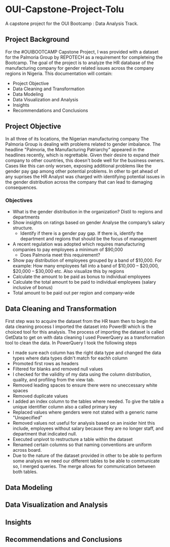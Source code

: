 # OUI-Capstone-Project-Tolu
A capstone project for the OUI Bootcamp : Data Analysis Track.

## Project Background
For the #OUIBOOTCAMP Capstone Project, I was provided with a dataset for the Palmoria Group by REPOTECH as a requirement for completeing the Bootcamp.
The goal of the project is to analyze the HR database of the manufacturing company for gender related issues across the company regions in Nigeria. This documentation will contain:

- Project Objective
- Data Cleaning and Transformation
- Data Modeling
- Data Visualization and Analysis
- Insights
- Recommendations and Conclusions
## Project Objective
In all three of its locations, the Nigerian manufacturing company The Palmoria Group is dealing with problems related to gender imbalance. The headline "Palmoria, the Manufacturing Patriarchy" appeared in the headlines recently, which is regrettable. Given their desire to expand their company to other countries, this doesn't bode well for the business owners. Cases like this can only worsen, exposing additional problems like the gender pay gap among other potential problems. In other to get ahead of any suprises the HR Analyst was charged with identifying potential issues in the gender distribution across the company that can lead to damaging consequences.
### Objectives
-  What is the gender distribution in the organization? Distil to 
  regions and departments
- Show insights on ratings based on gender
  Analyse the company’s salary structure. 
  - Identify if there is a gender pay gap. If there is, identify the 
  department and regions that should be the focus of management
- A recent regulation was adopted which requires 
manufacturing companies to pay employees a minimum of 
$90,000
  - Does Palmoria meet this requirement?
- Show pay distribution of employees grouped by a band of 
   $10,000. For example: How many employees fall into a band of 
   $10,000 – $20,000, $20,000 – $30,000 etc. Also visualize this 
   by regions
- Calculate the amount to be paid as bonus to individual 
   employees
- Calculate the total amount to be paid to individual employees 
  (salary inclusive of bonus)
- Total amount to be paid out per region and company-wide

## Data Cleaning and Transformation
First step was to acquire the dataset from the HR team then to begin the data cleaning process I imported the dataset into PowerBI which is the choiced tool for this analysis. The process of importing the dataset is called GetData to get on with data cleaning I used PowerQuery as a transformation tool to clean the data.
In PowerQuery I took the following steps
- I made sure each column has the right data type and changed the data types where data types didn't match for eachh column
- Promoted first rows as headers
- Filtered for blanks and removed null values 
- I checked for the validity of my data using the column distribution, quality, and profiling from the view tab. 
- Removed leading spaces to ensure there were no uneccessary white spaces
- Removed duplicate values
-  I added an index column to the tables where needed. To give the table a unique identifier column also a called primary key
- Replaced values where genders were not stated with a generic name "Unspecified"
- Removed values not useful for analysis based on an insider hint this include, employees without salary because they are no longer staff, 
  and department that indicated null.
- Executed unpivot to restructure a table within the dataset
- Renamed certain columns so that naming conventions are uniform across board.
- Due to the nature of the dataset provided in other to be able to perform some analysis we need our different tables to be able to communicate so, I merged     queries. The merge allows for communication between both tables.




## Data Modeling
## Data Visualization and Analysis
## Insights
## Recommendations and Conclusions
